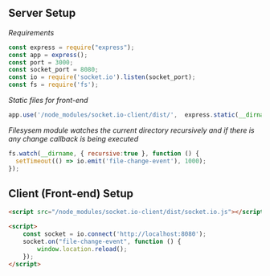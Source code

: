 ## Server Setup
_Requirements_
```js
const express = require("express");
const app = express();
const port = 3000;
const socket_port = 8080;
const io = require('socket.io').listen(socket_port);
const fs = require('fs');
```

_Static files for front-end_
```js
app.use('/node_modules/socket.io-client/dist/',  express.static(__dirname + '/node_modules/socket.io-client/dist'));
```

_Filesysem module watches the current directory recursively and if there is any change callback is being executed_
```js
fs.watch(__dirname, { recursive:true }, function () {
  setTimeout(() => io.emit('file-change-event'), 1000);
});
```

## Client (Front-end) Setup
```html
<script src="/node_modules/socket.io-client/dist/socket.io.js"></script>

<script>
    const socket = io.connect('http://localhost:8080');
    socket.on("file-change-event", function () {
        window.location.reload();
    });
</script>
```
